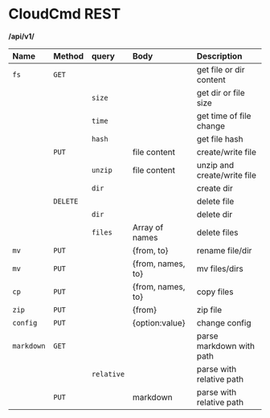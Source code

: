 CloudCmd REST
=============
**/api/v1/**

|Name         |Method   |query          |Body           |Description                    |
|:------------|:--------|:--------------|:------------------|:------------------------------|
|``fs``       |`GET`    |               |                   |get file or dir content        |
|             |         |`size`         |                   |get dir or file size           |
|             |         |`time`         |                   |get time of file change        |
|             |         |`hash`         |                   |get file hash                  |
|             |`PUT`    |               |file content       |create/write file              |
|             |         | `unzip`       |file content       |unzip and create/write file    |
|             |         | `dir`         |                   |create dir                     |
|             |`DELETE` |               |                   |delete file                    |
|             |         | `dir`         |                   |delete dir                     |
|             |         |`files`        |Array of names     |delete files                   |
|``mv``       |`PUT`    |               |{from, to}         |rename file/dir                |
|``mv``       |`PUT`    |               |{from, names, to}  |mv files/dirs                  |
|``cp``       |`PUT`    |               |{from, names, to}  |copy files                     |
|``zip``      |`PUT`    |               |{from}             |zip file                       |
|``config``   |`PUT`    |               |{option:value}     |change config                  |
|``markdown`` |`GET`    |               |                   |parse markdown with path       |
|             |         |`relative`     |                   |parse with relative path       |
|             |`PUT`    |               |markdown           |parse with relative path       |
